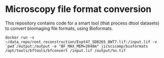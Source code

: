 # Microscopy file format conversion

This repository contains code for a smart tool (that process dtool datasets) to convert bioimaging file formats, using Bioformats.

```
docker run -v ~/data_repo/root_reconstruction/Expt47_SDB265_8WT7.lif:/input.lif -v `pwd`/output:/output -e "BF_MAX_MEM=2048m" jicscicomp/bioformats /opt/tools/bftools/bfconvert /input.lif /output/%n.tif
```
